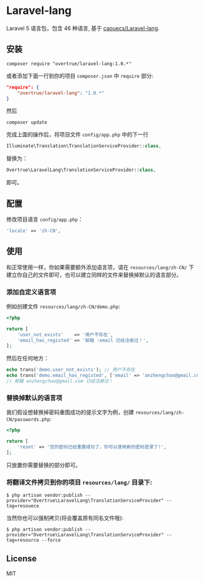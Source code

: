 # Laravel-lang

Laravel 5 语言包，包含 46 种语言, 基于 [caouecs/Laravel-lang](https://github.com/caouecs/Laravel-lang).

## 安装

```shell
composer require "overtrue/laravel-lang:1.0.*"
```

或者添加下面一行到你的项目 `composer.json` 中 `require` 部分:

```json
"require": {
    "overtrue/laravel-lang": "1.0.*"
}
```
然后

```shell
composer update
```

完成上面的操作后，将项目文件 `config/app.php` 中的下一行

```php
Illuminate\Translation\TranslationServiceProvider::class,
```

替换为：

```php
Overtrue\LaravelLang\TranslationServiceProvider::class,
```

即可。

## 配置

修改项目语言 `config/app.php`：

```php
'locale' => 'zh-CN',
```

## 使用

和正常使用一样，你如果需要额外添加语言项，请在 `resources/lang/zh-CN/` 下建立你自己的文件即可，也可以建立同样的文件来替换掉默认的语言部分。

### 添加自定义语言项

例如创建文件 `resources/lang/zh-CN/demo.php`:

```php
<?php

return [
    'user_not_exists'    => '用户不存在',
    'email_has_registed' => '邮箱 :email 已经注册过！',
];
```
然后在任何地方：

```php
echo trans('demo.user_not_exists'); // 用户不存在
echo trans('demo.email_has_registed', ['email' => 'anzhengchao@gmail.com']);
// 邮箱 anzhengchao@gmail.com 已经注册过！
```

### 替换掉默认的语言项

我们假设想替换掉密码重围成功的提示文字为例，创建 `resources/lang/zh-CN/passwords.php`:

```php
<?php

return [
    'reset' => '您的密码已经重置成功了，你可以使用新的密码登录了!',
];
```

只放置你需要替换的部分即可。


### 将翻译文件拷贝到你的项目 `resources/lang/` 目录下:

```shell
$ php artisan vendor:publish --provider="Overtrue\LaravelLang\TranslationServiceProvider" --tag=resouece
```

当然你也可以强制拷贝(将会覆盖原有同名文件哦):

```shell
$ php artisan vendor:publish --provider="Overtrue\LaravelLang\TranslationServiceProvider" --tag=resource --force
```

## License

MIT
